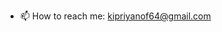 - 📫 How to reach me: kipriyanof64@gmail.com

<!---
NemTems/NemTems is a ✨ special ✨ repository because its `README.md` (this file) appears on your GitHub profile.
You can click the Preview link to take a look at your changes.
--->
